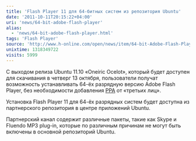```yaml
---
title: 'Flash Player 11 для 64-битных систем из репозитория Ubuntu'
date: '2011-10-11T20:15:22+04:00'
uri: 'news/64-bit-adobe-flash-player'
alias: 
  - 'news/64-bit-adobe-flash-player.html'
tags: 'Flash Player'
source: 'http://www.h-online.com/open/news/item/64-bit-Adobe-Flash-Player-added-to-Ubuntu-repositories-1358899.html'
unixtime: 1318349722
visits: 5999
---
```

С выходом релиза Ubuntu 11.10 «Oneiric Ocelot», который будет доступен для скачивания в четверг 13 октября, пользователи получат возможность устанавливать 64-ёх разрядную версию Adobe Flash Player, без необходимости добавления [PPA](news/adobe-releases-flash-player-11-beta) от «третьих лиц».

Установка Flash Player 11 для 64-ёх разрядных систем будет доступна из партнерского репозитория в центре приложений Ubuntu.

Партнерский канал содержит различные пакеты, такие как Skype и Fluendo MP3 plug-in, которые по различным причинам не могут быть включены в основной репозиторий Ubuntu.
